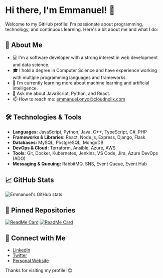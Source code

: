 # Hi there, I'm Emmanuel! 👋

Welcome to my GitHub profile! I'm passionate about programming, technology, and continuous learning. Here's a bit about me and what I do:

## 🚀 About Me
- 💻 I'm a software developer with a strong interest in web development and data science.
- 🎓 I hold a degree in Computer Science and have experience working with multiple programming languages and frameworks.
- 🌱 I’m currently learning more about machine learning and artificial intelligence.
- 💬 Ask me about JavaScript, Python, and React.
- 📫 How to reach me: emmanuel.onyo@cloudnolix.com

## 🛠️ Technologies & Tools
- **Languages:** JavaScript, Python, Java, C++, TypeScript, C#, PHP
- **Frameworks & Libraries:** React, Node.js, Express, Django, Flask
- **Databases:** MySQL, PostgreSQL, MongoDB
- **DevOps & Cloud:** Terraform, Ansible, Azure, AWS
- **Tools:** Git, Docker, Kubernetes, Jenkins, VS Code, Jira, Azure DevOps (ADO)
- **Messaging & Queuing:** RabbitMQ, SNS, Event Queue, Event Hub

## 📈 GitHub Stats
![Emmanuel's GitHub stats](https://github-readme-stats.vercel.app/api?username=Emmanuelonyo&show_icons=true&theme=radical)

## 📌 Pinned Repositories
[![ReadMe Card](https://github-readme-stats.vercel.app/api/pin/?username=Emmanuelonyo&repo=cngn-typescript-library)](https://github.com/Emmanuelonyo/cngn-typescript-library)
[![ReadMe Card](https://github-readme-stats.vercel.app/api/pin/?username=Emmanuelonyo&repo=aws-ses-terraform)](https://github.com/Emmanuelonyo/aws-ses-terraform)

## 🔗 Connect with Me
- [LinkedIn](https://linkedin.com/in/emmanuelonyo)
- [Twitter](https://twitter.com/emmanuelonyo)
- [Personal Website](https://emmanuelonyo.dev)

Thanks for visiting my profile! 😊
